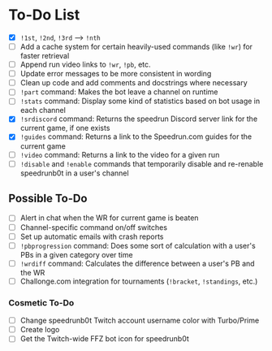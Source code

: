 # To-Do List

- [x] `!1st`, `!2nd`, `!3rd` --> `!nth`
- [ ] Add a cache system for certain heavily-used commands (like `!wr`) for faster retrieval
- [ ] Append run video links to `!wr`, `!pb`, etc.
- [ ] Update error messages to be more consistent in wording
- [ ] Clean up code and add comments and docstrings where necessary
- [ ] `!part` command: Makes the bot leave a channel on runtime
- [ ] `!stats` command: Display some kind of statistics based on bot usage in each channel
- [x] `!srdiscord` command: Returns the speedrun Discord server link for the current game, if one exists
- [x] `!guides` command: Returns a link to the Speedrun.com guides for the current game
- [ ] `!video` command: Returns a link to the video for a given run
- [ ] `!disable` and `!enable` commands that temporarily disable and re-renable speedrunb0t in a user's channel

## Possible To-Do

- [ ] Alert in chat when the WR for current game is beaten
- [ ] Channel-specific command on/off switches
- [ ] Set up automatic emails with crash reports
- [ ] `!pbprogression` command: Does some sort of calculation with a user's PBs in a given category over time
- [ ] `!wrdiff` command: Calculates the difference between a user's PB and the WR
- [ ] Challonge.com integration for tournaments (`!bracket`, `!standings`, etc.)

### Cosmetic To-Do
- [ ] Change speedrunb0t Twitch account username color with Turbo/Prime
- [ ] Create logo
- [ ] Get the Twitch-wide FFZ bot icon for speedrunb0t
